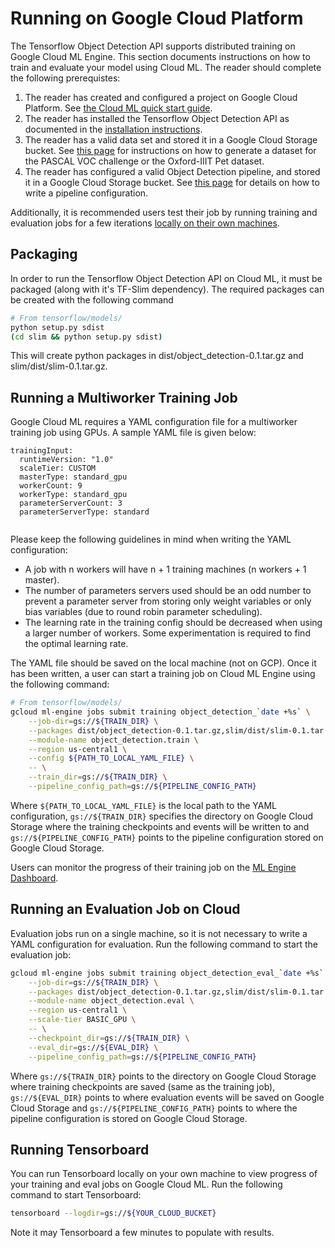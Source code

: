 # Running on Google Cloud Platform

The Tensorflow Object Detection API supports distributed training on Google
Cloud ML Engine. This section documents instructions on how to train and
evaluate your model using Cloud ML. The reader should complete the following
prerequistes:

1. The reader has created and configured a project on Google Cloud Platform.
See [the Cloud ML quick start guide](https://cloud.google.com/ml-engine/docs/quickstarts/command-line).
2. The reader has installed the Tensorflow Object Detection API as documented
in the [installation instructions](installation.md).
3. The reader has a valid data set and stored it in a Google Cloud Storage
bucket. See [this page](preparing_inputs.md) for instructions on how to generate
a dataset for the PASCAL VOC challenge or the Oxford-IIIT Pet dataset.
4. The reader has configured a valid Object Detection pipeline, and stored it
in a Google Cloud Storage bucket. See [this page](configuring_jobs.md) for
details on how to write a pipeline configuration.

Additionally, it is recommended users test their job by running training and
evaluation jobs for a few iterations
[locally on their own machines](running_locally.md).

## Packaging

In order to run the Tensorflow Object Detection API on Cloud ML, it must be
packaged (along with it's TF-Slim dependency). The required packages can be
created with the following command

``` bash
# From tensorflow/models/
python setup.py sdist
(cd slim && python setup.py sdist)
```

This will create python packages in dist/object_detection-0.1.tar.gz and
slim/dist/slim-0.1.tar.gz.

## Running a Multiworker Training Job

Google Cloud ML requires a YAML configuration file for a multiworker training
job using GPUs. A sample YAML file is given below:

```
trainingInput:
  runtimeVersion: "1.0"
  scaleTier: CUSTOM
  masterType: standard_gpu
  workerCount: 9
  workerType: standard_gpu
  parameterServerCount: 3
  parameterServerType: standard


```

Please keep the following guidelines in mind when writing the YAML
configuration:

* A job with n workers will have n + 1 training machines (n workers + 1 master).
* The number of parameters servers used should be an odd number to prevent
  a parameter server from storing only weight variables or only bias variables
  (due to round robin parameter scheduling).
* The learning rate in the training config should be decreased when using a
  larger number of workers. Some experimentation is required to find the
  optimal learning rate.

The YAML file should be saved on the local machine (not on GCP). Once it has
been written, a user can start a training job on Cloud ML Engine using the
following command:

``` bash
# From tensorflow/models/
gcloud ml-engine jobs submit training object_detection_`date +%s` \
    --job-dir=gs://${TRAIN_DIR} \
    --packages dist/object_detection-0.1.tar.gz,slim/dist/slim-0.1.tar.gz \
    --module-name object_detection.train \
    --region us-central1 \
    --config ${PATH_TO_LOCAL_YAML_FILE} \
    -- \
    --train_dir=gs://${TRAIN_DIR} \
    --pipeline_config_path=gs://${PIPELINE_CONFIG_PATH}
```

Where `${PATH_TO_LOCAL_YAML_FILE}` is the local path to the YAML configuration,
`gs://${TRAIN_DIR}` specifies the directory on Google Cloud Storage where the
training checkpoints and events will be written to and
`gs://${PIPELINE_CONFIG_PATH}` points to the pipeline configuration stored on
Google Cloud Storage.

Users can monitor the progress of their training job on the [ML Engine
Dashboard](https://pantheon.corp.google.com/mlengine/jobs).

## Running an Evaluation Job on Cloud

Evaluation jobs run on a single machine, so it is not necessary to write a YAML
configuration for evaluation. Run the following command to start the evaluation
job:

``` bash
gcloud ml-engine jobs submit training object_detection_eval_`date +%s` \
    --job-dir=gs://${TRAIN_DIR} \
    --packages dist/object_detection-0.1.tar.gz,slim/dist/slim-0.1.tar.gz \
    --module-name object_detection.eval \
    --region us-central1 \
    --scale-tier BASIC_GPU \
    -- \
    --checkpoint_dir=gs://${TRAIN_DIR} \
    --eval_dir=gs://${EVAL_DIR} \
    --pipeline_config_path=gs://${PIPELINE_CONFIG_PATH}
```

Where `gs://${TRAIN_DIR}` points to the directory on Google Cloud Storage where
training checkpoints are saved (same as the training job), `gs://${EVAL_DIR}`
points to where evaluation events will be saved on Google Cloud Storage and
`gs://${PIPELINE_CONFIG_PATH}` points to where the pipeline configuration is
stored on Google Cloud Storage.

## Running Tensorboard

You can run Tensorboard locally on your own machine to view progress of your
training and eval jobs on Google Cloud ML. Run the following command to start
Tensorboard:

``` bash
tensorboard --logdir=gs://${YOUR_CLOUD_BUCKET}
```

Note it may Tensorboard a few minutes to populate with results.
